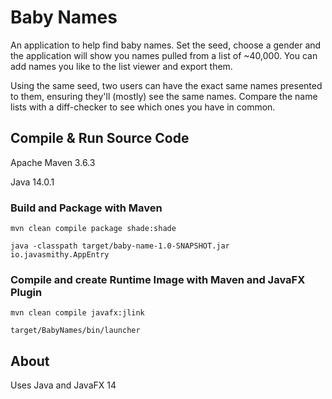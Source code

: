 # Baby Names

An application to help find baby names. Set the seed, choose a gender and the application will show you names pulled from a list of ~40,000. You can add names you like to the list viewer and export them. 

Using the same seed, two users can have the exact same names presented to them, ensuring they'll (mostly) see the same names. Compare the name lists with a diff-checker to see which ones you have in common.


## Compile & Run Source Code

Apache Maven 3.6.3

Java 14.0.1

### Build and Package with Maven
`mvn clean compile package shade:shade`

`java -classpath target/baby-name-1.0-SNAPSHOT.jar io.javasmithy.AppEntry`

### Compile and create Runtime Image with Maven and JavaFX Plugin
`mvn clean compile javafx:jlink`

`target/BabyNames/bin/launcher`

## About

Uses Java and JavaFX 14


